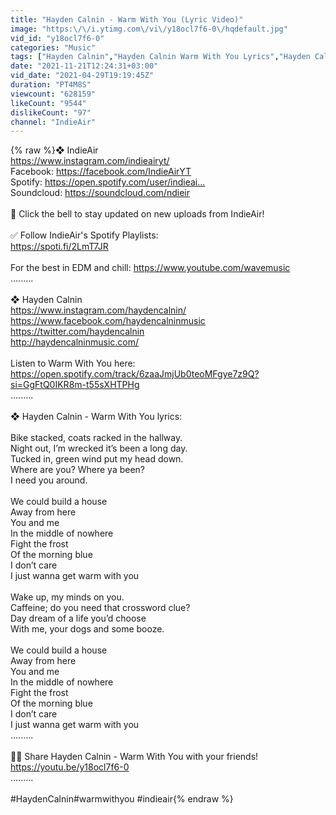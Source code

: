```yaml
---
title: "Hayden Calnin - Warm With You (Lyric Video)"
image: "https:\/\/i.ytimg.com\/vi\/y18ocl7f6-0\/hqdefault.jpg"
vid_id: "y18ocl7f6-0"
categories: "Music"
tags: ["Hayden Calnin","Hayden Calnin Warm With You Lyrics","Hayden Calnin Warm With You"]
date: "2021-11-21T12:24:31+03:00"
vid_date: "2021-04-29T19:19:45Z"
duration: "PT4M8S"
viewcount: "628159"
likeCount: "9544"
dislikeCount: "97"
channel: "IndieAir"
---
```

{% raw %}❖ IndieAir<br /><a rel="nofollow" target="blank" href="https://www.instagram.com/indieairyt/​​">https://www.instagram.com/indieairyt/​​</a><br />Facebook: <a rel="nofollow" target="blank" href="https://facebook.com/IndieAirYT​​">https://facebook.com/IndieAirYT​​</a><br />Spotify: <a rel="nofollow" target="blank" href="https://open.spotify.com/user/indieai...​">https://open.spotify.com/user/indieai...​</a><br />Soundcloud: <a rel="nofollow" target="blank" href="https://soundcloud.com/ndieir​​">https://soundcloud.com/ndieir​​</a><br /><br />🔔 Click the bell to stay updated on new uploads from IndieAir!<br /><br />✅ Follow IndieAir's Spotify Playlists:<br /><a rel="nofollow" target="blank" href="https://spoti.fi/2LmT7JR​​">https://spoti.fi/2LmT7JR​​</a><br /><br />For the best in EDM and chill: <a rel="nofollow" target="blank" href="https://www.youtube.com/wavemusic​​">https://www.youtube.com/wavemusic​​</a><br />.........<br /><br />❖ Hayden Calnin<br /><a rel="nofollow" target="blank" href="https://www.instagram.com/haydencalnin/">https://www.instagram.com/haydencalnin/</a><br /><a rel="nofollow" target="blank" href="https://www.facebook.com/haydencalninmusic">https://www.facebook.com/haydencalninmusic</a><br /><a rel="nofollow" target="blank" href="https://twitter.com/haydencalnin">https://twitter.com/haydencalnin</a><br /><a rel="nofollow" target="blank" href="http://haydencalninmusic.com/">http://haydencalninmusic.com/</a><br /><br />Listen to Warm With You here: <a rel="nofollow" target="blank" href="https://open.spotify.com/track/6zaaJmjUb0teoMFgye7z9Q?si=GgFtQ0IKR8m-t55sXHTPHg">https://open.spotify.com/track/6zaaJmjUb0teoMFgye7z9Q?si=GgFtQ0IKR8m-t55sXHTPHg</a><br />.........<br /><br />❖ Hayden Calnin - Warm With You lyrics:<br /><br />Bike stacked, coats racked in the hallway.<br />Night out, I’m wrecked it’s been a long day.<br />Tucked in, green wind put my head down.<br />Where are you? Where ya been?<br />I need you around.<br /><br />We could build a house<br />Away from here<br />You and me<br />In the middle of nowhere<br />Fight the frost<br />Of the morning blue<br />I don’t care<br />I just wanna get warm with you<br /><br />Wake up, my minds on you.<br />Caffeine; do you need that crossword clue?<br />Day dream of a life you’d choose<br />With me, your dogs and some booze.<br /><br />We could build a house<br />Away from here<br />You and me<br />In the middle of nowhere<br />Fight the frost<br />Of the morning blue<br />I don’t care<br />I just wanna get warm with you<br />.........<br /><br />👩‍💻 Share Hayden Calnin - Warm With You with your friends!<br /><a rel="nofollow" target="blank" href="https://youtu.be/y18ocl7f6-0">https://youtu.be/y18ocl7f6-0</a><br />.........<br /><br />#HaydenCalnin​ #warmwithyou​​ #indieair​{% endraw %}
